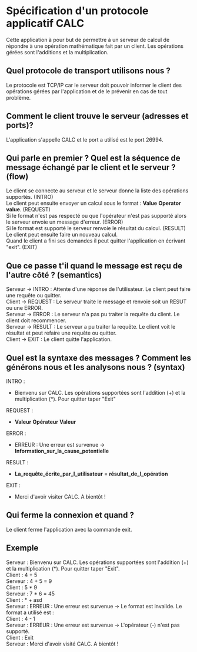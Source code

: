 # Spécification d'un protocole applicatif CALC
Cette application à pour but de permettre à un serveur de calcul de répondre à une opération mathématique fait par un client.
Les opérations gérées sont l'additions et la multiplication.

## Quel protocole de transport utilisons nous ?
Le protocole est TCP/IP car le serveur doit pouvoir informer le client des opérations gérées par l'application et de le prévenir en cas de tout problème.

## Comment le client trouve le serveur (adresses et ports)?
L'application s'appelle CALC et le port a utilisé est le port 26994.

## Qui parle en premier ? Quel est la séquence de message échangé par le client et le serveur ? (flow)
Le client se connecte au serveur et le serveur donne la liste des opérations supportés. (INTRO)<br />
Le client peut ensuite envoyer un calcul sous le format : **Value** **Operator** **value**. (REQUEST)<br />
  Si le format n'est pas respecté ou que l'opérateur n'est pas supporté alors le serveur envoie un message d'erreur. (ERROR)<br />
  Si le format est supporté le serveur renvoie le résultat du calcul. (RESULT)<br />
Le client peut ensuite faire un nouveau calcul.<br />
Quand le client a fini ses demandes il peut quitter l'application en écrivant "exit". (EXIT)<br />

## Que ce passe t'il quand le message est reçu de l'autre côté ? (semantics)
Serveur -> INTRO : Attente d'une réponse de l'utilisateur. Le client peut faire une requête ou quitter.<br />
Client -> REQUEST : Le serveur traite le message et renvoie soit un RESUT ou une ERROR.<br />
Serveur -> ERROR : Le serveur n'a pas pu traiter la requête du client. Le client doit recommencer.<br />
Serveur -> RESULT : Le serveur a pu traiter la requête. Le client voit le résultat et peut refaire une requête ou quitter.<br />
Client -> EXIT : Le client quitte l'application.

## Quel est la syntaxe des messages ? Comment les générons nous et les analysons nous ? (syntax)
INTRO :
- Bienvenu sur CALC. Les opérations supportées sont l'addition (+) et la multiplication (*). Pour quitter taper "Exit"

REQUEST :
- **Valeur** **Opérateur** **Valeur**

ERROR :
- ERREUR : Une erreur est survenue -> **Information_sur_la_cause_potentielle**

RESULT :
- **La_requête_écrite_par_l_utilisateur** = **résultat_de_l_opération**

EXIT :
- Merci d'avoir visiter CALC. A bientôt !

## Qui ferme la connexion et quand ?
Le client ferme l'application avec la commande exit.

## Exemple
Serveur : Bienvenu sur CALC. Les opérations supportées sont l'addition (+) et la multiplication (*). Pour quitter taper "Exit".<br />
Client  : 4 + 5<br />
Serveur : 4 + 5 = 9<br />
Client  : 5 * 9<br />
Serveur : 7 * 6 = 45<br />
Client  : * + asd<br />
Serveur : ERREUR : Une erreur est survenue -> Le format est invalide. Le format a utilisé est : <Valeur> <Operateur> <Valeur><br />
Client  : 4 - 1<br />
Serveur : ERREUR : Une erreur est survenue -> L'opérateur (-) n'est pas supporté.<br />
Client  : Exit<br />
Serveur : Merci d'avoir visité CALC. A bientôt !<br />

